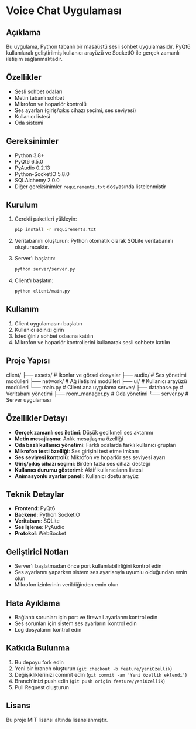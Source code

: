 # Voice Chat Uygulaması

## Açıklama
Bu uygulama, Python tabanlı bir masaüstü sesli sohbet uygulamasıdır. PyQt6 kullanılarak geliştirilmiş kullanıcı arayüzü ve SocketIO ile gerçek zamanlı iletişim sağlanmaktadır.

## Özellikler
- Sesli sohbet odaları
- Metin tabanlı sohbet
- Mikrofon ve hoparlör kontrolü
- Ses ayarları (giriş/çıkış cihazı seçimi, ses seviyesi)
- Kullanıcı listesi
- Oda sistemi

## Gereksinimler
- Python 3.8+
- PyQt6 6.5.0
- PyAudio 0.2.13
- Python-SocketIO 5.8.0
- SQLAlchemy 2.0.0
- Diğer gereksinimler `requirements.txt` dosyasında listelenmiştir

## Kurulum
1. Gerekli paketleri yükleyin:
   ```bash
   pip install -r requirements.txt
   ```

2. Veritabanını oluşturun:
   Python otomatik olarak SQLite veritabanını oluşturacaktır.

3. Server'ı başlatın:
   ```bash
   python server/server.py
   ```

4. Client'ı başlatın:
   ```bash
   python client/main.py
   ```

## Kullanım
1. Client uygulamasını başlatın
2. Kullanıcı adınızı girin
3. İstediğiniz sohbet odasına katılın
4. Mikrofon ve hoparlör kontrollerini kullanarak sesli sohbete katılın

## Proje Yapısı
   client/
   ├── assets/ # İkonlar ve görsel dosyalar
   ├── audio/ # Ses yönetimi modülleri
   ├── network/ # Ağ iletişimi modülleri
   ├── ui/ # Kullanıcı arayüzü modülleri
   └── main.py # Client ana uygulama
   server/
   ├── database.py # Veritabanı yönetimi
   ├── room_manager.py # Oda yönetimi
   └── server.py # Server uygulaması

## Özellikler Detayı
- **Gerçek zamanlı ses iletimi**: Düşük gecikmeli ses aktarımı
- **Metin mesajlaşma**: Anlık mesajlaşma özelliği
- **Oda bazlı kullanıcı yönetimi**: Farklı odalarda farklı kullanıcı grupları
- **Mikrofon testi özelliği**: Ses girişini test etme imkanı
- **Ses seviyesi kontrolü**: Mikrofon ve hoparlör ses seviyesi ayarı
- **Giriş/çıkış cihazı seçimi**: Birden fazla ses cihazı desteği
- **Kullanıcı durumu gösterimi**: Aktif kullanıcıların listesi
- **Animasyonlu ayarlar paneli**: Kullanıcı dostu arayüz

## Teknik Detaylar
- **Frontend**: PyQt6
- **Backend**: Python SocketIO
- **Veritabanı**: SQLite
- **Ses İşleme**: PyAudio
- **Protokol**: WebSocket

## Geliştirici Notları
- Server'ı başlatmadan önce port kullanılabilirliğini kontrol edin
- Ses ayarlarını yaparken sistem ses ayarlarıyla uyumlu olduğundan emin olun
- Mikrofon izinlerinin verildiğinden emin olun

## Hata Ayıklama
- Bağlantı sorunları için port ve firewall ayarlarını kontrol edin
- Ses sorunları için sistem ses ayarlarını kontrol edin
- Log dosyalarını kontrol edin

## Katkıda Bulunma
1. Bu depoyu fork edin
2. Yeni bir branch oluşturun (`git checkout -b feature/yeniOzellik`)
3. Değişikliklerinizi commit edin (`git commit -am 'Yeni özellik eklendi'`)
4. Branch'inizi push edin (`git push origin feature/yeniOzellik`)
5. Pull Request oluşturun

## Lisans
Bu proje MIT lisansı altında lisanslanmıştır.
